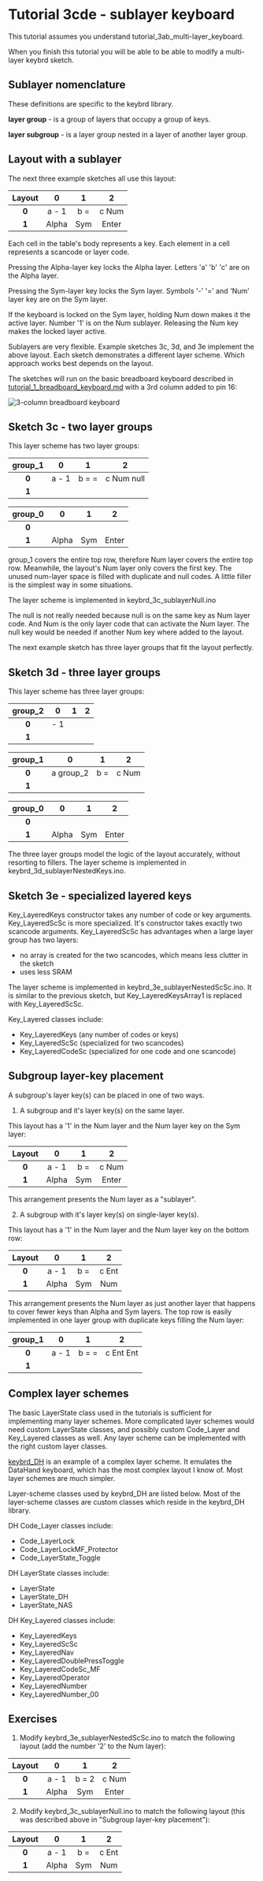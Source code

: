 Tutorial 3cde - sublayer keyboard
=================================
This tutorial assumes you understand tutorial_3ab_multi-layer_keyboard.

When you finish this tutorial you will be able to be able to modify a multi-layer keybrd sketch.

Sublayer nomenclature
---------------------
These definitions are specific to the keybrd library.

**layer group** - is a group of layers that occupy a group of keys.

**layer subgroup** - is a layer group nested in a layer of another layer group.

Layout with a sublayer
----------------------
The next three example sketches all use this layout:

| Layout | **0** | **1** | **2** |
|:------:|:-----:|:-----:|:-----:|
|  **0** | a - 1 | b =   | c Num |
|  **1** | Alpha |  Sym  | Enter |

Each cell in the table's body represents a key.
Each element in a cell represents a scancode or layer code.

Pressing the Alpha-layer key locks the Alpha layer.
Letters 'a' 'b' 'c' are on the Alpha layer.

Pressing the Sym-layer key locks the Sym layer.
Symbols '-' '=' and 'Num' layer key are on the Sym layer.

If the keyboard is locked on the Sym layer, holding Num down makes it the active layer.
Number '1' is on the Num sublayer.
Releasing the Num key makes the locked layer active.

Sublayers are very flexible.
Example sketches 3c, 3d, and 3e implement the above layout.
Each sketch demonstrates a different layer scheme.
Which approach works best depends on the layout.

The sketches will run on the basic breadboard keyboard described in [tutorial_1_breadboard_keyboard.md](tutorial_1_breadboard_keyboard.md) with a 3rd column added to pin 16:

![3-column breadboard keyboard](keybrd_3c_sublayerNull/front.JPG "3-column breadboard keyboard")

Sketch 3c - two layer groups
----------------------------
This layer scheme has two layer groups:

| group_1 | **0** | **1** |   **2**    |
|:-------:|:-----:|:-----:|:----------:|
|  **0**  | a - 1 | b = = | c Num null | layer group with three layers: Alpha Sym Num
|  **1**  |       |       |            |

| group_0 | **0** | **1** | **2** |
|:-------:|:-----:|:-----:|:-----:|
|  **0**  |       |       |       |
|  **1**  | Alpha |  Sym  | Enter | layer group with a one layer

group_1 covers the entire top row, therefore Num layer covers the entire top row.
Meanwhile, the layout's Num layer only covers the first key.
The unused num-layer space is filled with duplicate and null codes.
A little filler is the simplest way in some situations.

The layer scheme is implemented in keybrd_3c_sublayerNull.ino

The null is not really needed because null is on the same key as Num layer code.
And Num is the only layer code that can activate the Num layer.
The null key would be needed if another Num key where added to the layout.

The next example sketch has three layer groups that fit the layout perfectly.

Sketch 3d - three layer groups
------------------------------
This layer scheme has three layer groups:

| group_2 | **0** | **1** | **2** |
|:-------:|:-----:|:-----:|:-----:|
|  **0**  |   - 1 |       |       | layer subgroup with two layers: Sym Num
|  **1**  |       |       |       |

| group_1 |   **0**   | **1** | **2** |
|:-------:|:---------:|:-----:|:-----:|
|  **0**  | a group_2 | b =   | c Num | layer group with two layers: Alpha Sym
|  **1**  |           |       |       |

| group_0 | **0** | **1** | **2** |
|:-------:|:-----:|:-----:|:-----:|
|  **0**  |       |       |       |
|  **1**  | Alpha |  Sym  | Enter | layer group with a one layer

The three layer groups model the logic of the layout accurately, without resorting to fillers.
The layer scheme is implemented in keybrd_3d_sublayerNestedKeys.ino.

Sketch 3e - specialized layered keys
------------------------------------
Key_LayeredKeys constructor takes any number of code or key arguments.
Key_LayeredScSc is more specialized.  It's constructor takes exactly two scancode arguments.
Key_LayeredScSc has advantages when a large layer group has two layers:
* no array is created for the two scancodes, which means less clutter in the sketch
* uses less SRAM

The layer scheme is implemented in keybrd_3e_sublayerNestedScSc.ino.
It is similar to the previous sketch, but Key_LayeredKeysArray1 is replaced with Key_LayeredScSc.

Key_Layered classes include:
* Key_LayeredKeys   (any number of codes or keys)
* Key_LayeredScSc   (specialized for two scancodes)
* Key_LayeredCodeSc (specialized for one code and one scancode)

Subgroup layer-key placement
----------------------------
A subgroup's layer key(s) can be placed in one of two ways.

1) A subgroup and it's layer key(s) on the same layer.

This layout has a '1' in the Num layer and the Num layer key on the Sym layer:

| Layout | **0** | **1** | **2** |
|:------:|:-----:|:-----:|:-----:|
|  **0** | a - 1 | b =   | c Num |
|  **1** | Alpha |  Sym  | Enter |

This arrangement presents the Num layer as a "sublayer".

2) A subgroup with it's layer key(s) on single-layer key(s).

This layout has a '1' in the Num layer and the Num layer key on the bottom row:

| Layout | **0** | **1** | **2** |
|:------:|:-----:|:-----:|:-----:|
|  **0** | a - 1 | b =   | c Ent |
|  **1** | Alpha |  Sym  |  Num  |

This arrangement presents the Num layer as just another layer that happens to cover fewer keys than Alpha and Sym layers.
The top row is easily implemented in one layer group with duplicate keys filling the Num layer:

| group_1 | **0** | **1**  |   **2**   |
|:-------:|:-----:|:------:|:---------:|
|  **0**  | a - 1 | b = =  | c Ent Ent | layer group with three layers: Alpha Sym Num
|  **1**  |       |        |           |

Complex layer schemes
---------------------
The basic LayerState class used in the tutorials is sufficient for implementing many layer schemes.
More complicated layer schemes would need custom LayerState classes, and possibly custom Code_Layer and Key_Layered classes as well.
Any layer scheme can be implemented with the right custom layer classes.

[keybrd_DH](https://github.com/wolfv6/keybrd_DH) is an example of a complex layer scheme.
It emulates the DataHand keyboard, which has the most complex layout I know of.
Most layer schemes are much simpler.

Layer-scheme classes used by keybrd_DH are listed below.
Most of the layer-scheme classes are custom classes which reside in the keybrd_DH library.

DH Code_Layer classes include:
* Code_LayerLock
* Code_LayerLockMF_Protector
* Code_LayerState_Toggle

DH LayerState classes include:
* LayerState
* LayerState_DH
* LayerState_NAS

DH Key_Layered classes include:
* Key_LayeredKeys
* Key_LayeredScSc
* Key_LayeredNav
* Key_LayeredDoublePressToggle 
* Key_LayeredCodeSc_MF
* Key_LayeredOperator
* Key_LayeredNumber
* Key_LayeredNumber_00


Exercises
---------
1) Modify keybrd_3e_sublayerNestedScSc.ino to match the following layout
  (add the number '2' to the Num layer):

| Layout | **0** | **1** | **2** |
|:------:|:-----:|:-----:|:-----:|
|  **0** | a - 1 | b = 2 | c Num |
|  **1** | Alpha |  Sym  | Enter |

2) Modify keybrd_3c_sublayerNull.ino to match the following layout
   (this was described above in "Subgroup layer-key placement"):

| Layout | **0** | **1** | **2** |
|:------:|:-----:|:-----:|:-----:|
|  **0** | a - 1 | b =   | c Ent |
|  **1** | Alpha |  Sym  |  Num  |

